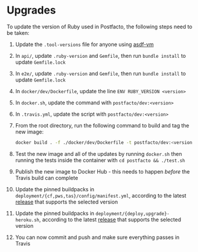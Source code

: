 # Upgrades

To update the version of Ruby used in Postfacto, the following steps need to be taken:

 1. Update the `.tool-versions` file for anyone using [asdf-vm][1]

 2. In `api/`, update `.ruby-version` and `Gemfile`, then run `bundle install` to update `Gemfile.lock`

 3. In `e2e/`, update `.ruby-version` and `Gemfile`, then run `bundle install` to update `Gemfile.lock`

 4. In `docker/dev/Dockerfile`, update the line `ENV RUBY_VERSION <version>`

 5. In `docker.sh`, update the command with `postfacto/dev:<version>`

 6. In `.travis.yml`, update the script with `postfacto/dev:<version>`

 7. From the root directory, run the following command to build and tag the new image:

    ```bash
    docker build . -f ./docker/dev/Dockerfile -t postfacto/dev:<version>
    ```

 8. Test the new image and all of the updates by running `docker.sh` then running the tests inside the container with
    `cd postfacto && ./test.sh`

 9. Publish the new image to Docker Hub - this needs to happen *before* the Travis build can complete

 10. Update the pinned buildpacks in `deployment/{cf,pws,tas}/config/manifest.yml`, according to the latest
    [release][2] that supports the selected version

 11. Update the pinned buildpacks in `deployment/{deploy,upgrade}-heroku.sh`, according to the latest [release][3] that
    supports the selected version

 12. You can now commit and push and make sure everything passes in Travis

  [1]: https://asdf-vm.com/#/
  [2]: https://github.com/cloudfoundry/ruby-buildpack/releases
  [3]: https://github.com/heroku/heroku-buildpack-ruby/blob/master/CHANGELOG.md
